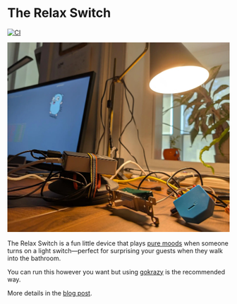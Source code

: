 # The Relax Switch

[![CI](https://github.com/drio/relaxswitch/actions/workflows/ci.yml/badge.svg)](https://github.com/drio/relaxswitch/actions/workflows/ci.yml)

![Relax Switch](relaxswitch.webp)

The Relax Switch is a fun little device that plays [pure
moods](https://en.wikipedia.org/wiki/Pure_Moods) when someone turns on a light
switch—perfect for surprising your guests when they walk into the bathroom. 

You can run this however you want but using
[gokrazy](https://gokrazy.org/quickstart/) is the recommended way.

More details in the [blog post](https://drio.sh/posts/relaxswitch-gokrazy).

